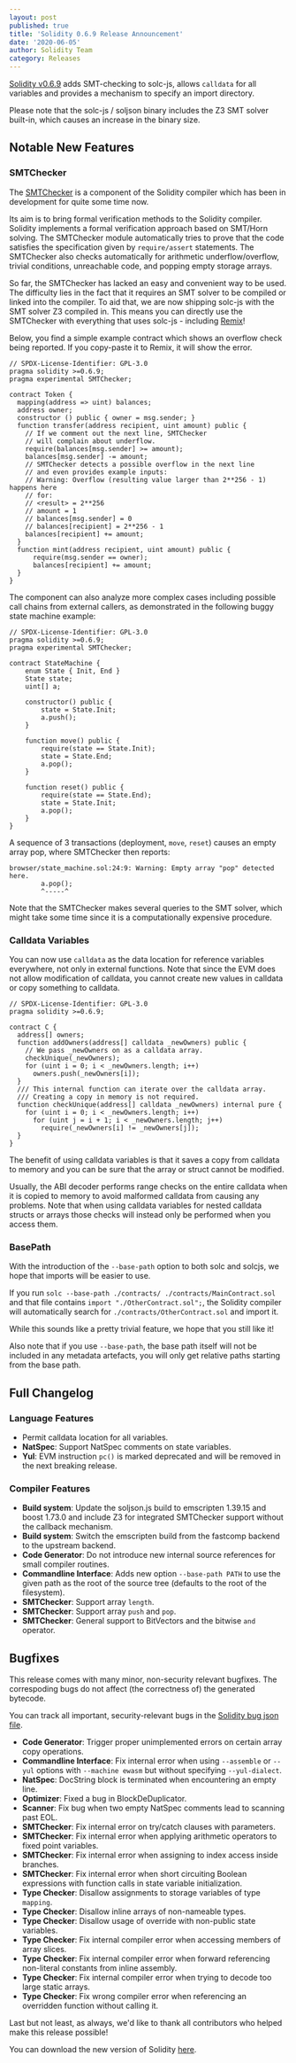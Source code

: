 ```yaml
---
layout: post
published: true
title: 'Solidity 0.6.9 Release Announcement'
date: '2020-06-05'
author: Solidity Team
category: Releases
---
```


[Solidity v0.6.9](https://github.com/ethereum/solidity/releases/tag/v0.6.9) adds SMT-checking to solc-js,
allows ``calldata`` for all variables and provides a mechanism to specify an import directory.

Please note that the solc-js / soljson binary includes the Z3 SMT solver built-in, which causes an increase in the binary size.

## Notable New Features

### SMTChecker

The [SMTChecker](https://solidity.readthedocs.io/en/v0.6.8/security-considerations.html#formal-verification) is a component of the Solidity compiler which has been in development for quite some time now. 

Its aim is to bring formal verification methods  to the Solidity compiler. Solidity implements a formal verification approach based on SMT/Horn solving. The SMTChecker module automatically tries to prove that the code satisfies the specification given by `require/assert` statements. The SMTChecker also checks automatically for arithmetic underflow/overflow, trivial conditions,
unreachable code, and popping empty storage arrays.


So far, the SMTChecker has lacked an easy and convenient way to be used.
The difficulty lies in the fact that it requires an SMT solver to be compiled or linked into the compiler. To aid that, we are now shipping solc-js with the SMT solver Z3 compiled in. This means you can directly use the SMTChecker with everything
that uses solc-js - including [Remix](https://remix.ethereum.org/)!

Below, you find a simple example contract which shows an overflow check being reported. If you copy-paste it to Remix, it will show the error.

```solidity
// SPDX-License-Identifier: GPL-3.0
pragma solidity >=0.6.9;
pragma experimental SMTChecker;

contract Token {
  mapping(address => uint) balances;
  address owner;
  constructor () public { owner = msg.sender; }
  function transfer(address recipient, uint amount) public {
    // If we comment out the next line, SMTChecker
    // will complain about underflow.
    require(balances[msg.sender] >= amount);
    balances[msg.sender] -= amount;
    // SMTChecker detects a possible overflow in the next line
    // and even provides example inputs:
    // Warning: Overflow (resulting value larger than 2**256 - 1) happens here
    // for:
    // <result> = 2**256
    // amount = 1
    // balances[msg.sender] = 0
    // balances[recipient] = 2**256 - 1
    balances[recipient] += amount;
  }
  function mint(address recipient, uint amount) public {
      require(msg.sender == owner);
      balances[recipient] += amount;
  }
}
```

The component can also analyze more complex cases including possible call chains from external callers, as demonstrated in the following buggy state machine example:

```solidity
// SPDX-License-Identifier: GPL-3.0
pragma solidity >=0.6.9;
pragma experimental SMTChecker;

contract StateMachine {
    enum State { Init, End }
    State state;
    uint[] a;
    
    constructor() public {
        state = State.Init;
        a.push();
    }
    
    function move() public {
        require(state == State.Init);
        state = State.End;
        a.pop();
    }
    
    function reset() public {
        require(state == State.End);
        state = State.Init;
        a.pop();
    }
}
```

A sequence of 3 transactions (deployment, `move`, `reset`) causes an empty array pop, where SMTChecker then reports:
```solidity
browser/state_machine.sol:24:9: Warning: Empty array "pop" detected here.
        a.pop();
        ^-----^
```

Note that the SMTChecker makes several queries to the SMT solver, which might take some time since it is a computationally expensive procedure.

### Calldata Variables

You can now use `calldata` as the data location for reference variables everywhere, not only in external functions. Note that since the EVM does not allow modification of calldata, you cannot create new values in calldata or copy something to calldata.


```solidity
// SPDX-License-Identifier: GPL-3.0
pragma solidity >=0.6.9;

contract C {
  address[] owners;
  function addOwners(address[] calldata _newOwners) public {
    // We pass _newOwners on as a calldata array.
    checkUnique(_newOwners);
    for (uint i = 0; i < _newOwners.length; i++)
      owners.push(_newOwners[i]);
  }
  /// This internal function can iterate over the calldata array.
  /// Creating a copy in memory is not required.
  function checkUnique(address[] calldata _newOwners) internal pure {
    for (uint i = 0; i < _newOwners.length; i++)
      for (uint j = i + 1; i < _newOwners.length; j++)
        require(_newOwners[i] != _newOwners[j]);
  }
}
```

The benefit of using calldata variables is that it saves
a copy from calldata to memory and you can be sure that the
array or struct cannot be modified.

Usually, the ABI decoder performs range checks on the entire calldata when it is copied to memory to avoid malformed calldata from causing any problems.
Note that when using calldata variables for nested calldata structs or arrays those checks will instead only be performed when you access them.

### BasePath

With the introduction of the ``--base-path`` option to both
solc and solcjs, we hope that imports will be easier to use.

If you run ``solc --base-path ./contracts/ ./contracts/MainContract.sol``
and that file contains ``import "./OtherContract.sol";``, the Solidity
compiler will automatically search for ``./contracts/OtherContract.sol``
and import it.

While this sounds like a pretty trivial feature, we hope that you still like it!

Also note that if you use ``--base-path``, the base path itself will
not be included in any metadata artefacts, you will only get relative
paths starting from the base path.


## Full Changelog

### Language Features
 * Permit calldata location for all variables.
 * **NatSpec**: Support NatSpec comments on state variables.
 * **Yul**: EVM instruction `pc()` is marked deprecated and will be removed in the next breaking release.

### Compiler Features
 * **Build system**: Update the soljson.js build to emscripten 1.39.15 and boost 1.73.0 and include Z3 for integrated SMTChecker support without the callback mechanism.
 * **Build system**: Switch the emscripten build from the fastcomp backend to the upstream backend.
 * **Code Generator**: Do not introduce new internal source references for small compiler routines.
 * **Commandline Interface**: Adds new option ``--base-path PATH`` to use the given path as the root of the source tree (defaults to the root of the filesystem).
 * **SMTChecker**: Support array ``length``.
 * **SMTChecker**: Support array ``push`` and ``pop``.
 * **SMTChecker**: General support to BitVectors and the bitwise ``and`` operator.

## Bugfixes

This release comes with many minor, non-security relevant bugfixes. The correspoding bugs do not affect (the correctness of) the generated
bytecode. 

You can track all important, security-relevant bugs in the [Solidity bug json file](https://github.com/ethereum/solidity/blob/develop/docs/bugs.json).

 * **Code Generator**: Trigger proper unimplemented errors on certain array copy operations.
 * **Commandline Interface**: Fix internal error when using ``--assemble`` or ``--yul`` options with ``--machine ewasm`` but without specifying ``--yul-dialect``.
 * **NatSpec**: DocString block is terminated when encountering an empty line.
 * **Optimizer**: Fixed a bug in BlockDeDuplicator.
 * **Scanner**: Fix bug when two empty NatSpec comments lead to scanning past EOL.
 * **SMTChecker**: Fix internal error on try/catch clauses with parameters.
 * **SMTChecker**: Fix internal error when applying arithmetic operators to fixed point variables.
 * **SMTChecker**: Fix internal error when assigning to index access inside branches.
 * **SMTChecker**: Fix internal error when short circuiting Boolean expressions with function calls in state variable initialization.
 * **Type Checker**: Disallow assignments to storage variables of type ``mapping``.
 * **Type Checker**: Disallow inline arrays of non-nameable types.
 * **Type Checker**: Disallow usage of override with non-public state variables.
 * **Type Checker**: Fix internal compiler error when accessing members of array slices.
 * **Type Checker**: Fix internal compiler error when forward referencing non-literal constants from inline assembly.
 * **Type Checker**: Fix internal compiler error when trying to decode too large static arrays.
 * **Type Checker**: Fix wrong compiler error when referencing an overridden function without calling it.

Last but not least, as always, we'd like to thank all contributors who helped  make this release possible!

You can download the new version of Solidity [here](https://github.com/ethereum/solidity/releases/tag/v0.6.9).
